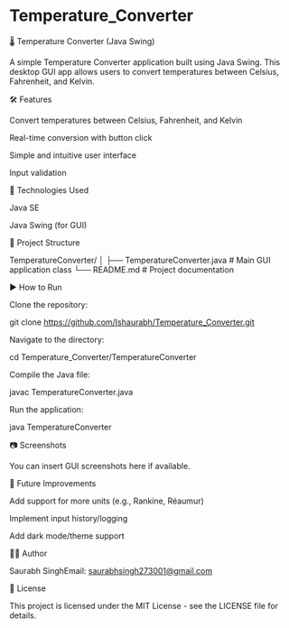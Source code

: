 # Temperature_Converter

🌡️ Temperature Converter (Java Swing)

A simple Temperature Converter application built using Java Swing. This desktop GUI app allows users to convert temperatures between Celsius, Fahrenheit, and Kelvin.

🛠️ Features

Convert temperatures between Celsius, Fahrenheit, and Kelvin

Real-time conversion with button click

Simple and intuitive user interface

Input validation

🧰 Technologies Used

Java SE

Java Swing (for GUI)

📁 Project Structure

TemperatureConverter/
│
├── TemperatureConverter.java   # Main GUI application class
└── README.md                   # Project documentation

▶️ How to Run

Clone the repository:

git clone https://github.com/Ishaurabh/Temperature_Converter.git

Navigate to the directory:

cd Temperature_Converter/TemperatureConverter

Compile the Java file:

javac TemperatureConverter.java

Run the application:

java TemperatureConverter

📷 Screenshots

You can insert GUI screenshots here if available.

📌 Future Improvements

Add support for more units (e.g., Rankine, Réaumur)

Implement input history/logging

Add dark mode/theme support

🙋‍♂️ Author

Saurabh SinghEmail: saurabhsingh273001@gmail.com

📄 License

This project is licensed under the MIT License - see the LICENSE file for details.

